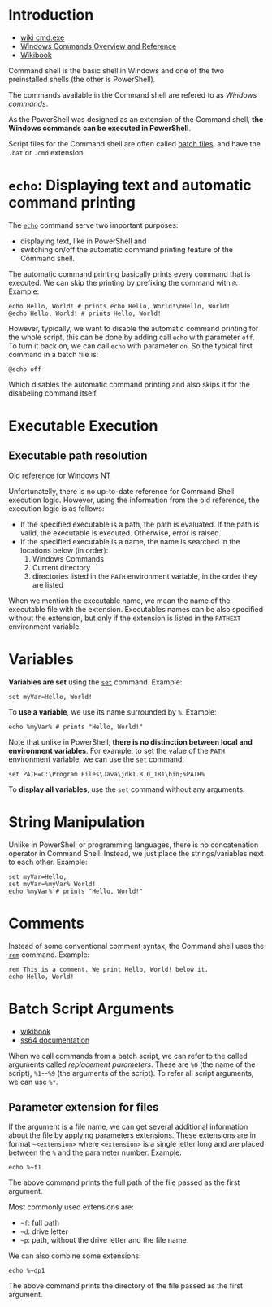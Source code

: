 # Introduction

- [wiki cmd.exe](https://en.wikipedia.org/wiki/Cmd.exe)
- [Windows Commands Overview and Reference](https://learn.microsoft.com/en-us/windows-server/administration/windows-commands/windows-commands)
- [Wikibook](https://en.wikibooks.org/wiki/Windows_Batch_Scripting)



Command shell is the basic shell in Windows and one of the two preinstalled shells (the other is PowerShell).

The commands available in the Command shell are refered to as *Windows commands*.

As the PowerShell was designed as an extension of the Command shell, **the Windows commands can be executed in PowerShell**.

Script files for the Command shell are often called [batch files](https://en.wikipedia.org/wiki/Batch_file), and have the `.bat` or `.cmd` extension.


# `echo`: Displaying text and automatic command printing
The [`echo`](https://learn.microsoft.com/en-us/windows-server/administration/windows-commands/echo) command serve two important purposes:

- displaying text, like in PowerShell and
- switching on/off the automatic command printing feature of the Command shell.

The automatic command printing basically prints every command that is executed. We can skip the printing by prefixing the command with `@`. Example:
```batch
echo Hello, World! # prints echo Hello, World!\nHello, World!
@echo Hello, World! # prints Hello, World!
```
However, typically, we want to disable the automatic command printing for the whole script, this can be done by adding call `echo` with parameter `off`. To turn it back on, we can call `echo` with parameter `on`. So the typical first command in a batch file is:
```batch
@echo off 
```
Which disables the automatic command printing and also skips it for the disabeling command itself.

# Executable Execution


## Executable path resolution
[Old reference for Windows NT](https://learn.microsoft.com/en-us/previous-versions//cc723564(v=technet.10)#command-search-sequence)

Unfortunatelly, there is no up-to-date reference for Command Shell execution logic. However, using the information from the old reference, the execution logic is as follows:

- If the specified executable is a path, the path is evaluated. If the path is valid, the executable is executed. Otherwise, error is raised.
- If the specified executable is a name, the name is searched in the locations below (in order):
    1. Windows Commands
    1. Current directory
    1. directories listed in the `PATH` environment variable, in the order they are listed

When we mention the executable name, we mean the name of the executable file with the extension. Executables names can be also specified without the extension, but only if the extension is listed in the `PATHEXT` environment variable.


# Variables
**Variables are set** using the [`set`](https://learn.microsoft.com/en-us/windows-server/administration/windows-commands/set_1) command. Example:
```batch
set myVar=Hello, World!
```

To **use a variable**, we use its name surrounded by `%`. Example:
```batch
echo %myVar% # prints "Hello, World!"
```

Note that unlike in PowerShell, **there is no distinction between local and environment variables**. For example, to set the value of the `PATH` environment variable, we can use the `set` command:

```batch
set PATH=C:\Program Files\Java\jdk1.8.0_181\bin;%PATH%
```

To **display all variables**, use the `set` command without any arguments.



# String Manipulation
Unlike in PowerShell or programming languages, there is no concatenation operator in Command Shell. Instead, we just place the strings/variables next to each other. Example:

```batch
set myVar=Hello, 
set myVar=%myVar% World!
echo %myVar% # prints "Hello, World!"
```

# Comments
Instead of some conventional comment syntax, the Command shell uses the [`rem`](https://learn.microsoft.com/en-us/windows-server/administration/windows-commands/rem) command. Example:

```batch
rem This is a comment. We print Hello, World! below it.
echo Hello, World!
```

# Batch Script Arguments

- [wikibook](https://en.wikibooks.org/wiki/Windows_Batch_Scripting#Command-line_arguments)
- [ss64 documentation](https://ss64.com/nt/syntax-args.html)

When we call commands from a batch script, we can refer to the called arguments called *replacement parameters*. These are `%0` (the name of the script), `%1`--`%9` (the arguments of the script). To refer all script arguments, we can use `%*`.

## Parameter extension for files
If the argument is a file name, we can get several additional information about the file by applying parameters extensions. These extensions are in format `~<extension>` where `<extension>` is a single letter long and are placed between the `%` and the parameter number. Example:
```batch
echo %~f1
```
The above command prints the full path of the file passed as the first argument.

Most commonly used extensions are:

- `~f`: full path
- `~d`: drive letter
- `~p`: path, without the drive letter and the file name

We can also combine some extensions:

```batch
echo %~dp1
```
The above command prints the directory of the file passed as the first argument.